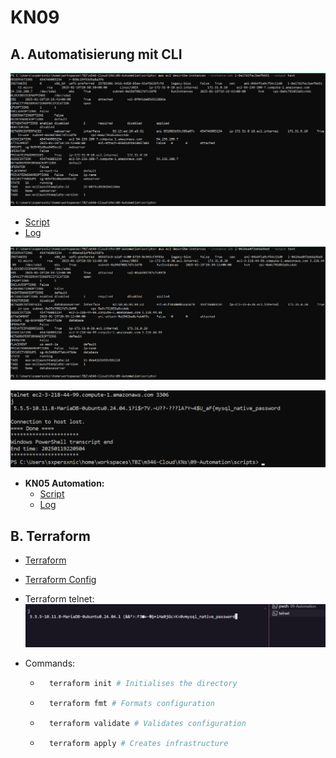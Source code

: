 # KN09

## A. Automatisierung mit CLI

![Screenshot der Details der Instanz, die Sie stoppen und starten](../../x-res/09/CLI.png)

- [Script](./scripts/aws-ec2.ps1)
- [Log](./logs/aws-automation.log)

![Screenshot der Details der neu-erstellten Instanz](../../x-res/09/NEW-INSTANCE.png)

![Screenshot des Befehls telnet ihre-IP 3306](../../x-res/09/TELNET.png)

- **KN05 Automation:**
  - [Script](./scripts/kn05-automation.ps1)
  - [Log](./logs/kn05-automation.log)

## B. Terraform

- [Terraform](./terraform)
- [Terraform Config](./terraform/main.tf)
- Terraform telnet:
  ![Telnet Command](../../x-res/09/TERRAFORM-TELNET.png)
- Commands:

  - ```sh
      terraform init # Initialises the directory
    ```

  - ```sh
      terraform fmt # Formats configuration
    ```

  - ```sh
      terraform validate # Validates configuration
    ```

  - ```sh
      terraform apply # Creates infrastructure
    ```
